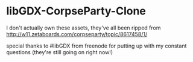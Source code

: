 # libGDX-CorpseParty-Clone

I don't actually own these assets, they've all been ripped from http://w11.zetaboards.com/corpseparty/topic/8617458/1/

special thanks to #libGDX from freenode for putting up with my constant questions (they're still going on right now!)
